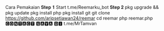 Cara Pemakaian
𝐒𝐭𝐞𝐩 𝟏
Start t.me/Reemarku_bot
𝐒𝐭𝐞𝐩 𝟐
pkg upgrade && pkg update
pkg install php
pkg install git
git clone https://github.com/aripsetiawan24/reemar
cd reemar
php reemar.php
🅲🅾🅽🆃🅰🅲🆃 🆂🅰🆈🅰 🅳🅸 t.me/MrTamvan

